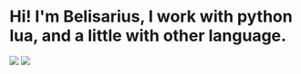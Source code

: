 # Hi! I'm Belisarius, I work with python lua, and a little with other language. 

<img src="https://cdn.discordapp.com/attachments/747459654690406477/846366912845709322/ddcctha-fc955612-c4d0-4187-a72e-f1faf3c7155b.png">
<img src="https://i.pinimg.com/originals/3a/55/94/3a55943d103113f483d52e5d3bd4b358.png">
